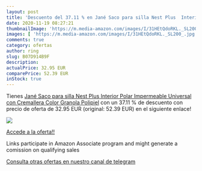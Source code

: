 ```yaml
---
layout: post
title: 'Descuento del 37.11 % en Jané Saco para silla Nest Plus  Interior'
date: 2020-11-19 08:27:21
thumbnailImage: 'https://m.media-amazon.com/images/I/31HEtQdoRKL._SL200_.jpg'
images: [ 'https://m.media-amazon.com/images/I/31HEtQdoRKL._SL200_.jpg' ]
comments: true
category: ofertas
author: ring
slug: B07D914B9F
description:
actualPrice: 32.95 EUR
comparePrice: 52.39 EUR
inStock: true
---
```


Tienes [Jané Saco para silla Nest Plus  Interior Polar  Impermeable  Universal  con Cremallera  Color Granola Polipiel](https://www.amazon.es/dp/B07D914B9F/?tag=tolees-21) con un 37.11 % de descuento con precio de oferta de 32.95 EUR (original: 52.39 EUR) en el siguiente enlace!

[![](https://m.media-amazon.com/images/I/31HEtQdoRKL._SL200_.jpg)](https://www.amazon.es/dp/B07D914B9F/?tag=tolees-21)

[Accede a la oferta!!](https://www.amazon.es/dp/B07D914B9F/?tag=tolees-21)

Links participate in Amazon Associate program and might generate a comission on qualifying sales

[Consulta otras ofertas en nuestro canal de telegram](https://t.me/s/ofertas25)
